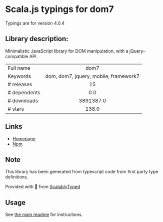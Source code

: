 
# Scala.js typings for dom7

Typings are for version 4.0.4

## Library description:
Minimalistic JavaScript library for DOM manipulation, with a jQuery-compatible API

|                    |                 |
| ------------------ | :-------------: |
| Full name          | dom7 |
| Keywords           | dom, dom7, jquery, mobile, framework7 |
| # releases         | 15 |
| # dependents       | 0.0 |
| # downloads        | 3891387.0 |
| # stars            | 138.0 |

## Links
- [Homepage](https://framework7.io/docs/dom7.html)
- [Npm](https://www.npmjs.com/package/dom7)
    


## Note
This library has been generated from typescript code from first party type definitions.

Provided with :purple_heart: from [ScalablyTyped](https://github.com/oyvindberg/ScalablyTyped)

## Usage
See [the main readme](../../readme.md) for instructions.


